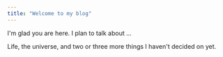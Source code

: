 ```yaml
---
title: "Welcome to my blog"
---
```


I'm glad you are here. I plan to talk about ...

Life, the universe, and two or three more things I haven't decided on yet. 
